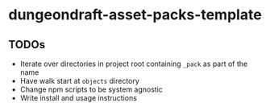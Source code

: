 # dungeondraft-asset-packs-template

## TODOs
- Iterate over directories in project root containing `_pack` as part of the name
- Have walk start at `objects` directory
- Change npm scripts to be system agnostic
- Write install and usage instructions
